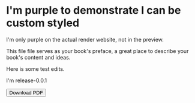 # I'm purple to demonstrate I can be custom styled

I'm only purple on the actual render website, not in the preview.

This file file serves as your book's preface, a great place to describe your book's content and ideas.

Here is some test edits.

I'm release-0.0.1

<button id="download-pdf">Download PDF</button>

<script   src="https://code.jquery.com/jquery-1.12.4.min.js"   integrity="sha256-ZosEbRLbNQzLpnKIkEdrPv7lOy9C27hHQ+Xp8a4MxAQ="   crossorigin="anonymous"></script>

<script>
$('#download-pdf').click(function(){
  var selected = $('.versions-select option:selected');
  var version = 'master';
  // var versionText;
  if (selected.length) {
    version = selected.val();
    // versionText = selected.versionText();
  }
  window.location.href = 'https://www.gitbook.com/download/pdf/book/sibyl229/testing/v/' + version;
  console.log(version);
});
</script>
